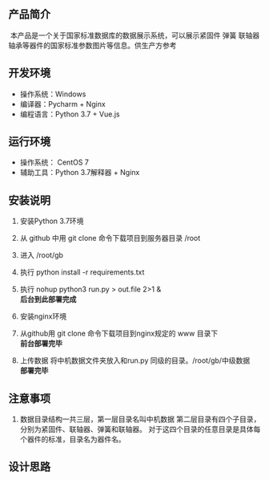 ## 产品简介
​		本产品是一个关于国家标准数据库的数据展示系统，可以展示紧固件 弹簧 联轴器 轴承等器件的国家标准参数图片等信息。供生产方参考
​    

## 开发环境

+ 操作系统：Windows
+ 编译器：Pycharm + Nginx
+ 编程语言：Python 3.7 + Vue.js 


## 运行环境

+ 操作系统： CentOS 7
+ 辅助工具：Python 3.7解释器 + Nginx


## 安装说明

1. 安装Python 3.7环境  
2. 从 github 中用 git clone 命令下载项目到服务器目录 /root  
3. 进入 /root/gb  
4. 执行 python install -r requirements.txt  
5. 执行 nohup python3 run.py > out.file 2>1 &  
   **后台到此部署完成**  

6. 安装nginx环境  
7. 从github用 git clone 命令下载项目到nginx规定的 www 目录下  
   **前台部署完毕**   

8. 上传数据 将中机数据文件夹放入和run.py 同级的目录。/root/gb/中级数据  
   **部署完毕**  
   
   
## 注意事项

1. 数据目录结构一共三层，第一层目录名叫中机数据 第二层目录有四个子目录，分别为紧固件、联轴器、弹簧和联轴器。 对于这四个目录的任意目录是具体每个器件的标准，目录名为器件名。


## 设计思路